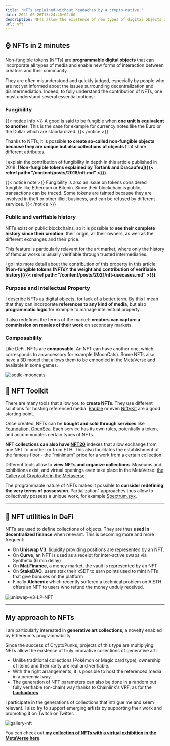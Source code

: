 ```yaml
---
title: "NFTs explained without headaches by a crypto-native."
date: 2021-06-26T13:24:40+02:00
description: NFTs allow the existence of new types of digital objects which few still really understand the benefits. I explain the basics, what they allow to do and how to utilize them.
url: nft
---
```


## ⌚ NFTs in 2 minutes

Non-fungible tokens (NFTs) are **programmable digital objects** that can incorporate all types of media and enable new forms of interaction between creators and their community.

They are often misunderstood and quickly judged, especially by people who are not yet informed about the issues surrounding decentralization and disintermediation. Indeed, to fully understand the contribution of NFTs, one must understand several essential notions:

### Fungibility

{{< notice info >}}
A good is said to be fungible when **one unit is equivalent to another**. This is the case for example for currency notes like the Euro or the Dollar which are standardized.
{{< /notice >}}

Thanks to NFTs, it is possible **to create so-called non-fungible objects because they are unique but also collections of objects** that share different attributes. 

I explain the contribution of fungibility in depth in this article published in 2018: **[Non-fungible tokens explained by Tortank and Dracaufeu]({{< relref path="/content/posts/2018/nft.md" >}})**.

{{< notice note >}}
Fungibility is also an issue on tokens considered fungible like Ethereum or Bitcoin. Since their blockchain is public, transactions can be traced. Some tokens are tainted because they are involved in theft or other illicit business, and can be refused by different services.
{{< /notice >}}

### Public and verifiable history

NFTs exist on public blockchains, so it is possible to **see their complete history since their creation**: their origin, all their owners, as well as the different exchanges and their price.

This feature is particularly relevant for the art market, where only the history of famous works is usually verifiable through trusted intermediaries.

I go into more detail about the contribution of this property in this article: **[Non-fungible tokens (NFTs): the weight and contribution of verifiable history]({{< relref path="/content/posts/2021/nft-usecases.md" >}})**.

### Purpose and Intellectual Property

I describe NFTs as digital objects, for lack of a better term. By this I mean that they can incorporate **references to any kind of media**, but also **programmatic logic** for example to manage intellectual property. 

It also redefines the terms of the market: **creators can capture a commission on resales of their work** on secondary markets.


### Composability

Like DeFi, NFTs are **composable**. An NFT can have another one, which corresponds to an accessory for example (MoonCats). Some NFTs also have a 3D model that allows them to be embodied in the MetaVerse and available in some games.

![isotile-mooncats](/img/others/isotile-mooncats.png "☝ My MoonCats strutting around their room thanks to Isotile.")

## 🧰 NFT Toolkit

There are many tools that allow you to **create NFTs**. They use different solutions for hosting referenced media. [Rarible](https://rarible.com/) or even [NiftyKit](https://niftykit.com/) are a good starting point.

Once created, NFTs can be **bought and sold through services** like [Foundation](https://foundation.app/), [OpenSea](https://opensea.io/). Each service has its own rules, potentially a token, and accommodates certain types of NFTs.

**NFT collections can also have [NFT20](https://nft20.io/)** indexes that allow exchange from one NFT to another or from ETH. This also facilitates the establishment of the famous floor - the "minimum" price for a work from a certain collection.

Different tools allow to **view NFTs and organize collections**. Museums and exhibitions exist, and virtual openings even take place in the MetaVerse: [the Gallery of Crypto Art in the Metaverse](https://www.artsy.net/gallery-of-crypto-art).

The programmable nature of NFTs makes it possible to **consider redefining the very terms of possession**. Partialization" approaches thus allow to collectively possess a unique work, for example [Spectrum.zyx](https://spectre.xyz/).

---

## 🧪 NFT utilities in DeFi

NFTs are used to define collections of objects. They are thus **used in decentralized finance** when relevant. This is becoming more and more frequent:

* On **Uniswap V3**, liquidity providing positions are represented by an NFT.
* On **Curve**, an NFT is used as a receipt for inter-active swaps via Synthetix (6 min delay)
* On **Mai.Finance**, a money market, the vault is represented by an NFT
* On **StakeDAO**, users stak their xSDT to earn points used to mint NFTs that give bonuses on the platform
* Finally **Alchemix** which recently suffered a technical problem on AlETH offers an NFT to users who refund the money unduly received. 

![uniswap-v3-LP-NFT](/img/others/uniswapv3-lp-nft.gif "Visual of a Uniswap V3 NFT-LP")

---

## My approach to NFTs

I am particularly interested in **generative art collections**, a novelty enabled by Ethereum's programmability.

Since the success of CryptoPunks, projects of this type are multiplying. NFTs allow the existence of truly innovative collections of generative art:
- Unlike traditional collections (Pokémon or Magic card type), ownership of items and their rarity are real and verifiable.
- With the right arrangements, it is possible to host the referenced media in a perennial way.
- The generation of NFT parameters can also be done in a random but fully verifiable (on-chain) way thanks to Chainlink's VRF, as for the **[Luchadores](https://luchadores.io)**.

I participate in the generations of collections that intrigue me and seem relevant. I also try to support emerging artists by supporting their work and promoting it on Twitch or Twitter. 

![gallery-nft](/img/others/gallerie-nft.jpeg "Virtual exhibition of my NFTs")

You can check out **[my collection of NFTs with a virtual exhibition in the MetaVerse here](https://oncyber.io/tokenbrice)**.

